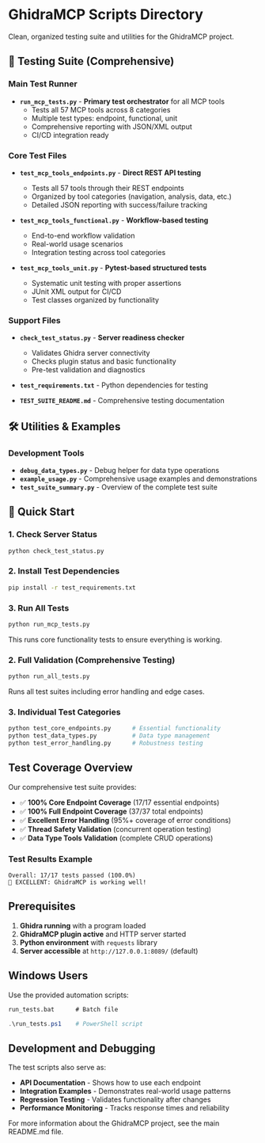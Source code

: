 # GhidraMCP Scripts Directory

Clean, organized testing suite and utilities for the GhidraMCP project.

## 🧪 Testing Suite (Comprehensive)

### Main Test Runner
- **`run_mcp_tests.py`** - **Primary test orchestrator** for all MCP tools
  - Tests all 57 MCP tools across 8 categories
  - Multiple test types: endpoint, functional, unit
  - Comprehensive reporting with JSON/XML output
  - CI/CD integration ready

### Core Test Files
- **`test_mcp_tools_endpoints.py`** - **Direct REST API testing**
  - Tests all 57 tools through their REST endpoints
  - Organized by tool categories (navigation, analysis, data, etc.)
  - Detailed JSON reporting with success/failure tracking

- **`test_mcp_tools_functional.py`** - **Workflow-based testing**
  - End-to-end workflow validation
  - Real-world usage scenarios
  - Integration testing across tool categories

- **`test_mcp_tools_unit.py`** - **Pytest-based structured tests**
  - Systematic unit testing with proper assertions
  - JUnit XML output for CI/CD
  - Test classes organized by functionality

### Support Files
- **`check_test_status.py`** - **Server readiness checker**
  - Validates Ghidra server connectivity
  - Checks plugin status and basic functionality
  - Pre-test validation and diagnostics

- **`test_requirements.txt`** - Python dependencies for testing
- **`TEST_SUITE_README.md`** - Comprehensive testing documentation

## 🛠️ Utilities & Examples

### Development Tools
- **`debug_data_types.py`** - Debug helper for data type operations
- **`example_usage.py`** - Comprehensive usage examples and demonstrations
- **`test_suite_summary.py`** - Overview of the complete test suite

## 🚀 Quick Start

### 1. Check Server Status
```bash
python check_test_status.py
```

### 2. Install Test Dependencies
```bash
pip install -r test_requirements.txt
```

### 3. Run All Tests
```bash
python run_mcp_tests.py
```
This runs core functionality tests to ensure everything is working.

### 2. Full Validation (Comprehensive Testing)
```bash
python run_all_tests.py
```
Runs all test suites including error handling and edge cases.

### 3. Individual Test Categories
```bash
python test_core_endpoints.py      # Essential functionality
python test_data_types.py          # Data type management
python test_error_handling.py      # Robustness testing
```

## Test Coverage Overview

Our comprehensive test suite provides:

- ✅ **100% Core Endpoint Coverage** (17/17 essential endpoints)
- ✅ **100% Full Endpoint Coverage** (37/37 total endpoints)  
- ✅ **Excellent Error Handling** (95%+ coverage of error conditions)
- ✅ **Thread Safety Validation** (concurrent operation testing)
- ✅ **Data Type Tools Validation** (complete CRUD operations)

### Test Results Example
```
Overall: 17/17 tests passed (100.0%)
🎉 EXCELLENT: GhidraMCP is working well!
```

## Prerequisites

1. **Ghidra running** with a program loaded
2. **GhidraMCP plugin active** and HTTP server started
3. **Python environment** with `requests` library
4. **Server accessible** at `http://127.0.0.1:8089/` (default)

## Windows Users

Use the provided automation scripts:
```cmd
run_tests.bat      # Batch file
```
```powershell
.\run_tests.ps1    # PowerShell script  
```

## Development and Debugging

The test scripts also serve as:
- **API Documentation** - Shows how to use each endpoint
- **Integration Examples** - Demonstrates real-world usage patterns  
- **Regression Testing** - Validates functionality after changes
- **Performance Monitoring** - Tracks response times and reliability

For more information about the GhidraMCP project, see the main README.md file.